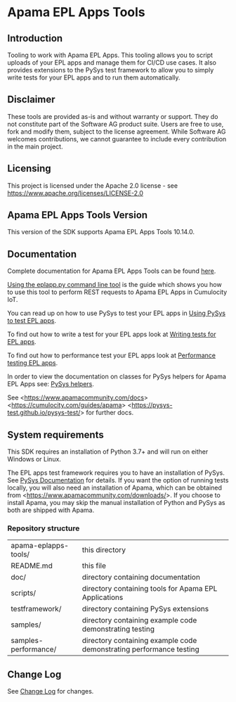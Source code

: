 # Apama EPL Apps Tools

## Introduction

Tooling to work with Apama EPL Apps. This tooling allows you to script
uploads of your EPL apps and manage them for CI/CD use cases. It also
provides extensions to the PySys test framework to allow you to simply
write tests for your EPL apps and to run them automatically.

## Disclaimer

These tools are provided as-is and without warranty or support. They do
not constitute part of the Software AG product suite. Users are free to
use, fork and modify them, subject to the license agreement. While
Software AG welcomes contributions, we cannot guarantee to include every
contribution in the main project.

## Licensing

This project is licensed under the Apache 2.0 license - see
<https://www.apache.org/licenses/LICENSE-2.0>

## Apama EPL Apps Tools Version
This version of the SDK
supports Apama EPL Apps Tools 10.14.0.

## Documentation

Complete documentation for Apama EPL Apps Tools can be found
[here](https://SoftwareAG.github.io/apama-eplapps-tools/doc/pydoc).

[Using the eplapp.py command line
tool](https://SoftwareAG.github.io/apama-eplapps-tools/doc/pydoc/using-eplapp)
is the guide which shows you how to use this tool to perform REST
requests to Apama EPL Apps in Cumulocity IoT.

You can read up on how to use PySys to test your EPL apps in [Using
PySys to test EPL
apps](https://SoftwareAG.github.io/apama-eplapps-tools/doc/pydoc/using-pysys).

To find out how to write a test for your EPL apps look at [Writing tests
for EPL
apps](https://SoftwareAG.github.io/apama-eplapps-tools/doc/pydoc/testing-epl).

To find out how to performance test your EPL apps look at [Performance
testing EPL
apps](https://SoftwareAG.github.io/apama-eplapps-tools/doc/pydoc/performance-testing).

In order to view the documentation on classes for PySys helpers for
Apama EPL Apps see: [PySys
helpers](https://SoftwareAG.github.io/apama-eplapps-tools/doc/pydoc/autodocgen/apamax.eplapplications.html#module-apamax.eplapplications).

See \<<https://www.apamacommunity.com/docs>\>
\<<https://cumulocity.com/guides/apama>\>
\<<https://pysys-test.github.io/pysys-test/>\> for further docs.

## System requirements

This SDK requires an installation of Python 3.7+ and will run on either
Windows or Linux.

The EPL apps test framework requires you to have an installation of
PySys. See [PySys
Documentation](https://pysys-test.github.io/pysys-test/) for details. If
you want the option of running tests locally, you will also need an
installation of Apama, which can be obtained from
\<<https://www.apamacommunity.com/downloads/>\>. If you choose to
install Apama, you may skip the manual installation of Python and PySys
as both are shipped with Apama.

### Repository structure

|                      |                                                                      |
|----------------------|----------------------------------------------------------------------|
| apama-eplapps-tools/ | this directory                                                       |
| README.md            | this file                                                            |
| doc/                 | directory containing documentation                                   |
| scripts/             | directory containing tools for Apama EPL Applications                |
| testframework/       | directory containing PySys extensions                                |
| samples/             | directory containing example code demonstrating testing              |
| samples-performance/ | directory containing example code demonstrating performance testing  |

## Change Log

See [Change Log](changelog.rst) for changes.
